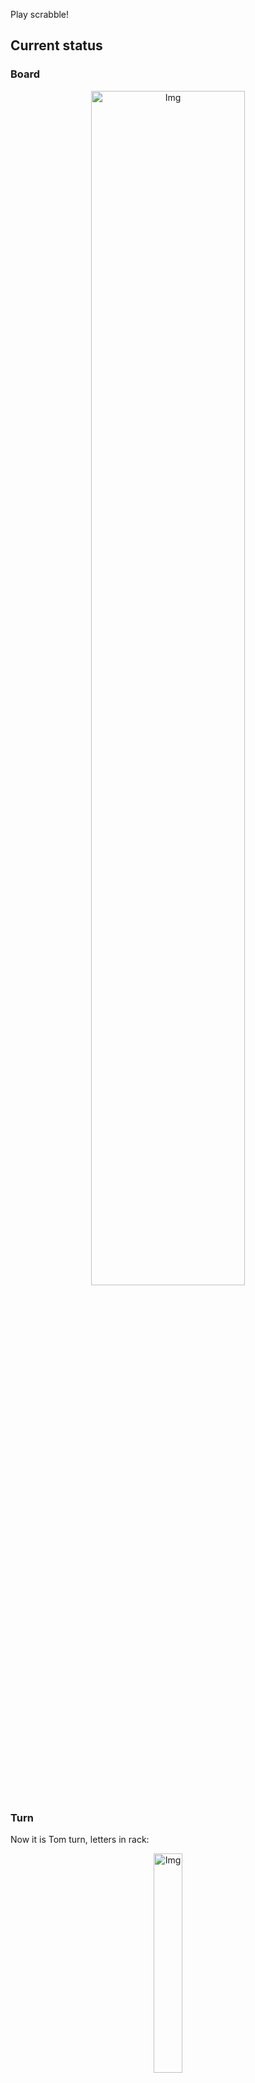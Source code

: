 
Play scrabble!
## Current status
### Board
<p align="center">
<img src="https://raw.githubusercontent.com/radosz99/radosz99/main/board.png" width=70% alt="Img"/>
    </p>
    
### Turn
Now it is Tom turn, letters in rack:
<p align="center">
<img src="https://raw.githubusercontent.com/radosz99/radosz99/main/rack.png" width=30% alt="Img"/>
</p>

### Game score
| Id | Player name | Points |
  | - | - | - |  
|0 | Tom | 70
|1 | Jerry | 48
## Make the move
Make the move and insert the letters by creating an [issue](https://github.com/radosz99/radosz99/issues/new?title=scrabble%7Cmove%7C7%3AA%3ARIDE&body=Just+push+%27Submit+new+issue%27+or+update+with+your+move.) according to the rules or...

## Possibly best moves  
Are you sure? :smiling_imp: :smiling_imp: :smiling_imp:
<details>
  <summary>Spoiler warning!</summary>
  
  | Id | Move | Issue link | Points |
  | - | - | - | - |  
|1| H:10:twiny | [scrabble&#124;move&#124;H:10:twiny](https://github.com/radosz99/radosz99/issues/new?title=scrabble%7Cmove%7CH%3A10%3Atwiny&body=Just+push+%27Submit+new+issue%27+or+update+with+your+move.) | 45 
|2| H:10:twain | [scrabble&#124;move&#124;H:10:twain](https://github.com/radosz99/radosz99/issues/new?title=scrabble%7Cmove%7CH%3A10%3Atwain&body=Just+push+%27Submit+new+issue%27+or+update+with+your+move.) | 36 
|3| H:10:tawny | [scrabble&#124;move&#124;H:10:tawny](https://github.com/radosz99/radosz99/issues/new?title=scrabble%7Cmove%7CH%3A10%3Atawny&body=Just+push+%27Submit+new+issue%27+or+update+with+your+move.) | 36 
|4| D:7:widdy | [scrabble&#124;move&#124;D:7:widdy](https://github.com/radosz99/radosz99/issues/new?title=scrabble%7Cmove%7CD%3A7%3Awiddy&body=Just+push+%27Submit+new+issue%27+or+update+with+your+move.) | 34 
|5| D:7:waddy | [scrabble&#124;move&#124;D:7:waddy](https://github.com/radosz99/radosz99/issues/new?title=scrabble%7Cmove%7CD%3A7%3Awaddy&body=Just+push+%27Submit+new+issue%27+or+update+with+your+move.) | 34 
|6| D:7:windy | [scrabble&#124;move&#124;D:7:windy](https://github.com/radosz99/radosz99/issues/new?title=scrabble%7Cmove%7CD%3A7%3Awindy&body=Just+push+%27Submit+new+issue%27+or+update+with+your+move.) | 32 
|7| D:7:paddy | [scrabble&#124;move&#124;D:7:paddy](https://github.com/radosz99/radosz99/issues/new?title=scrabble%7Cmove%7CD%3A7%3Apaddy&body=Just+push+%27Submit+new+issue%27+or+update+with+your+move.) | 30 
|8| D:7:pandy | [scrabble&#124;move&#124;D:7:pandy](https://github.com/radosz99/radosz99/issues/new?title=scrabble%7Cmove%7CD%3A7%3Apandy&body=Just+push+%27Submit+new+issue%27+or+update+with+your+move.) | 28 
|9| D:10:dandy | [scrabble&#124;move&#124;D:10:dandy](https://github.com/radosz99/radosz99/issues/new?title=scrabble%7Cmove%7CD%3A10%3Adandy&body=Just+push+%27Submit+new+issue%27+or+update+with+your+move.) | 28 
|10| D:8:widdy | [scrabble&#124;move&#124;D:8:widdy](https://github.com/radosz99/radosz99/issues/new?title=scrabble%7Cmove%7CD%3A8%3Awiddy&body=Just+push+%27Submit+new+issue%27+or+update+with+your+move.) | 26 
</details>
    
## Latest moves

| Id | Type | Move / Letters to replace | Created words / New letters | Date | Points | Player | Who |
| - | - | - | - | - | - | - | - |
|5| INSERT | 10:D:doubts | ['DOUBTS'] | 11/26/2022, 17:41:57 | 18 | Jerry | [radosz99](github.com/radosz99) |
|4| INSERT | I:6:vlogs | ['VLOGS'] | 11/26/2022, 17:41:13 | 14 | Tom | [radosz99](github.com/radosz99) |
|3| INSERT | N:2:leeze | ['LEEZE'] | 11/26/2022, 17:40:09 | 14 | Jerry | [radosz99](github.com/radosz99) |
|2| INSERT | 5:K:jeez | ['JEEZ'] | 11/26/2022, 00:17:38 | 40 | Tom | [radosz99](github.com/radosz99) |
|1| INSERT | L:3:emend | ['EMEND'] | 11/25/2022, 23:52:03 | 16 | Jerry | [radosz99](github.com/radosz99) |
|0| INSERT | 7:H:aloud | ['ALOUD'] | 11/25/2022, 23:50:56 | 16 | Tom | [radosz99](github.com/radosz99) |